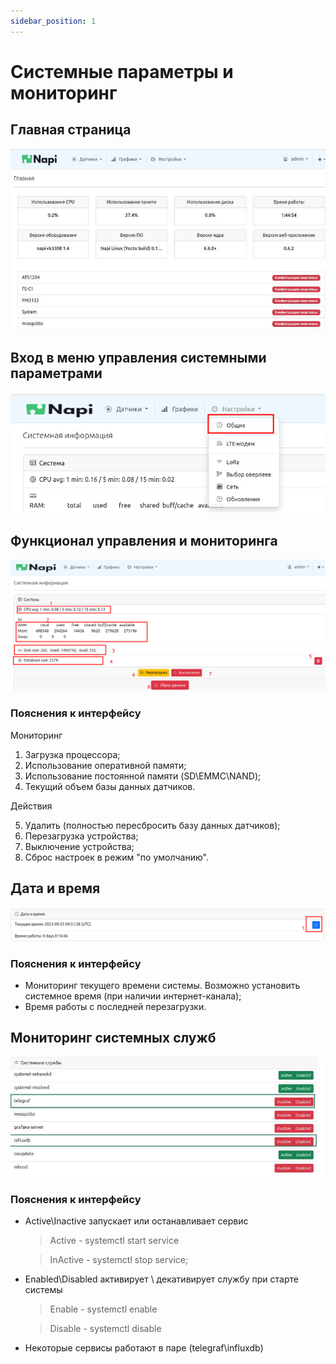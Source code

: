 ```yaml
---
sidebar_position: 1
---
```


# Системные параметры и мониторинг

## Главная страница

![](img1/fp.jpg)

## Вход в меню управления системными параметрами

![](img-s/sys0.png)

## Функционал управления и мониторинга

![](img-s/sys.png)

### Пояснения к интерфейсу

Мониторинг

1. Загрузка процессора;
2. Использование оперативной памяти;
3. Использование постоянной памяти (SD\EMMC\NAND);
4. Текущий объем базы данных датчиков.

Действия

5. Удалить (полностью пересбросить базу данных датчиков);
6. Перезагрузка устройства;
7. Выключение устройства;
8. Сброс настроек в режим "по умолчанию".

## Дата и время

![](img-s/sys1.png)

### Пояснения к интерфейсу

- Мониторинг текущего времени системы. Возможно установить системное время (при наличии интернет-канала);
- Время работы с последней перезагрузки.

## Мониторинг системных служб

![](img1/services.jpg)

### Пояснения к интерфейсу

- Active\Inactive запускает или останавливает сервис
  
  > Active - systemctl start service

  > InActive - systemctl stop service;
  
- Enabled\Disabled активирует \ декативирует службу при старте системы
  
  > Enable - systemctl enable
  
  > Disable - systemctl disable
  
- Некоторые сервисы работают в паре (telegraf\influxdb)
   

